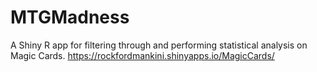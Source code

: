 # MTGMadness
A Shiny R app for filtering through and performing statistical analysis on Magic Cards.
https://rockfordmankini.shinyapps.io/MagicCards/
